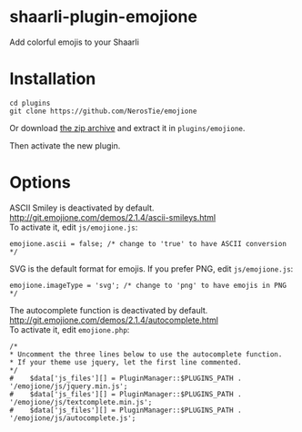 # shaarli-plugin-emojione
Add colorful emojis to your Shaarli

# Installation
```
cd plugins
git clone https://github.com/NerosTie/emojione
```

Or download [the zip archive](https://github.com/NerosTie/emojione/archive/master.zip) and extract it in `plugins/emojione`.

Then activate the new plugin.

# Options
ASCII Smiley is deactivated by default.  
http://git.emojione.com/demos/2.1.4/ascii-smileys.html  
To activate it, edit `js/emojione.js`:
```
emojione.ascii = false; /* change to 'true' to have ASCII conversion */
```
SVG is the default format for emojis.
If you prefer PNG, edit `js/emojione.js`:
```
emojione.imageType = 'svg'; /* change to 'png' to have emojis in PNG */
```

The autocomplete function is deactivated by default.  
http://git.emojione.com/demos/2.1.4/autocomplete.html  
To activate it, edit `emojione.php`:
```
/*
* Uncomment the three lines below to use the autocomplete function.
* If your theme use jquery, let the first line commented.
*/
#    $data['js_files'][] = PluginManager::$PLUGINS_PATH . '/emojione/js/jquery.min.js';
#    $data['js_files'][] = PluginManager::$PLUGINS_PATH . '/emojione/js/textcomplete.min.js';
#    $data['js_files'][] = PluginManager::$PLUGINS_PATH . '/emojione/js/autocomplete.js';
```
